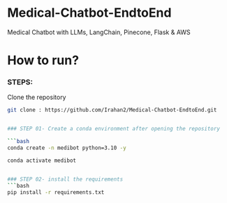 # Medical-Chatbot-EndtoEnd
Medical Chatbot with LLMs, LangChain, Pinecone, Flask &amp; AWS


# How to run?
### STEPS:

Clone the repository

```bash
git clone : https://github.com/Irahan2/Medical-Chatbot-EndtoEnd.git


### STEP 01- Create a conda environment after opening the repository

```bash
conda create -n medibot python=3.10 -y

conda activate medibot


### STEP 02- install the requirements
```bash
pip install -r requirements.txt
```

